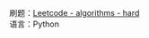 刷题：[Leetcode - algorithms - hard](https://leetcode.com/problemset/algorithms/?difficulty=Hard)    
语言：Python  

